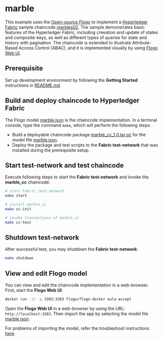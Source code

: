 # marble

This example uses the [Open-source Flogo](http://www.flogo.io/) to implement a [Hyperledger Fabric](https://www.hyperledger.org/projects/fabric) sample chaincode [marbles02](https://github.com/hyperledger/fabric-samples/tree/master/chaincode/marbles02/go). The sample demonstrates basic features of the Hyperledger Fabric, including creeation and update of states and composite-keys, as well as different types of queries for state and history with pagination. The chaincode is extended to illustrate Attribute-Based Access Control (ABAC), and it is implemented visually by using [Flogo Web UI](https://github.com/project-flogo/flogo-web).

## Prerequisite

Set up development environment by following the **Getting Started** instructions in [README.md](../../README.md).

## Build and deploy chaincode to Hyperledger Fabric

The Flogo model [marble.json](./marble.json) is the chaincode implementation. In a terminal console, type the command `make`, which will perform the following steps:

- Build a deployable chaincode package [marble_cc_1.0.tar.gz](./marble_cc_1.0.tar.gz) for the model file [marble.json](marble.json).
- Deploy the package and test scripts to the **Fabric test-network** that was installed during the prerequisite setup.

## Start test-network and test chaincode

Execute following steps to start the **Fabric test-network** and invoke the **marble_cc** chaincode:

```bash
# start Fabric test-network
make start

# install marble_cc
make cc-init

# invoke transactions of marble_cc
make cc-test
```

## Shutdown test-network

After successful test, you may shutdown the **Fabric test-network**:

```bash
make shutdown
```

## View and edit Flogo model

You can view and edit the chaincode implementation in a web-browser. First, start the **Flogo Web UI**:

```bash
docker run -it -p 3303:3303 flogo/flogo-docker eula-accept
```

Open the **Flogo Web UI** in a web-browser by using the URL: `http://localhost:3303`. Then import the app by selecting the model file [marble.json](./marble.json).

For problems of importing the model, refer the troubleshoot instructions [here](../../README.md).
